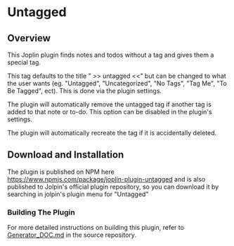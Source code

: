 # Untagged

## Overview
This Joplin plugin finds notes and todos without a tag and gives them a special tag. 

This tag defaults to the title " >> untagged <<" but can be changed to what the user wants (eg. "Untagged", "Uncategorized", "No Tags", "Tag Me", "To Be Tagged", ect). This is done via the plugin settings.

The plugin will automatically remove the untagged tag if another tag is added to that note or to-do. This option can be disabled in the plugin's settings.

The plugin will automatically recreate the tag if it is accidentally deleted. 

## Download and Installation
The plugin is published on NPM here https://www.npmjs.com/package/joplin-plugin-untagged and is also published to Jolpin's official plugin repository, so you can download it by searching in jolpin's plugin menu for "Untagged"

### Building The Plugin
For more detailed instructions on building this plugin, refer to [Generator_DOC.md](./Generator_DOC.md) in the source repository.